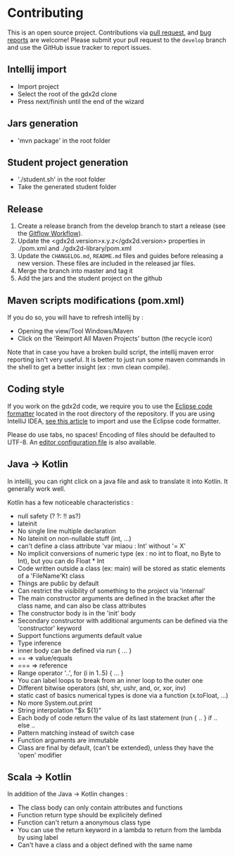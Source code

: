 # Contributing

This is an open source project. Contributions via [pull request](https://github.com/hevs-isi/gdx2d/pulls), and [bug reports](https://github.com/hevs-isi/gdx2d/issues) are welcome! Please submit your pull request to the `develop` branch and use the GitHub issue tracker to report issues.

## Intellij import

- Import project
- Select the root of the gdx2d clone
- Press next/finish until the end of the wizard

## Jars generation

- 'mvn package' in the root folder

## Student project generation

- './student.sh' in the root folder
- Take the generated student folder

## Release

1. Create a release branch from the develop branch to start a release (see the [Gitflow Workflow](https://www.atlassian.com/git/tutorials/comparing-workflows/feature-branch-workflow)).
2. Update the <gdx2d.version>x.y.z</gdx2d.version> properties in ./pom.xml and ./gdx2d-library/pom.xml
3. Update the `CHANGELOG.md`, `README.md` files and guides before releasing a new version. These files are included in the released jar files.
4. Merge the branch into master and tag it
5. Add the jars and the student project on the github
 
## Maven scripts modifications (pom.xml)

If you do so, you will have to refresh intellij by : 

- Opening the view/Tool Windows/Maven
- Click on the 'Reimport All Maven Projects' button (the recycle icon)

Note that in case you have a broken build script, the intellij maven error reporting isn't very useful.
It is better to just run some maven commands in the shell to get a better insight (ex : mvn clean compile).

## Coding style

If you work on the gdx2d code, we require you to use the [Eclipse code formatter](https://github.com/hevs-isi/gdx2d/blob/master/gdx2d-formatter.xml) located in the root directory of the repository.
If you are using IntelliJ IDEA, [see this article](http://blog.jetbrains.com/idea/2014/01/intellij-idea-13-importing-code-formatter-settings-from-eclipse/) to import and use the Eclipse code formatter.

Please do use tabs, no spaces! Encoding of files should be defaulted to UTF-8. An [editor configuration file](https://github.com/hevs-isi/gdx2d/blob/master/.editorconfig) is also available.

## Java -> Kotlin

In intellij, you can right click on a java file and ask to translate it into Kotlin. It generally work well.

Kotlin has a few noticeable characteristics : 

- null safety (? ?: !! as?)
- lateinit
- No single line multiple declaration
- No lateinit on non-nullable stuff (int, ...)
- can't define a class attribute  'var miaou : Int'  without '= X'
- No implicit conversions of numeric type (ex : no int to float, no Byte to Int), but you can do Float * Int
- Code written outside a class (ex: main) will be stored as static elements of a 'FileName'Kt class
- Things are public by default
- Can restrict the visibility of something to the project via 'internal'
- The main constructor arguments are defined in the bracket after the class name, and can also be class attributes
- The constructor body is in the 'init' body
- Secondary constructor with additional arguments can be defined via the 'constructor' keyword
- Support functions arguments default value 
- Type inference
- inner body can be defined via run { ... }
- == => value/equals
- === => reference
- Range operator '..', for (i in 1..5) { ... }
- You can label loops to break from an inner loop to the outer one
- Different bitwise operators (shl, shr, ushr, and, or, xor, inv)
- static cast of basics numerical types is done via a function (x.toFloat, ...)
- No more System.out.print
- String interpolation "$x ${1}"
- Each body of code return the value of its last statement (run { .. } if .. else ..
- Pattern matching instead of switch case
- Function arguments are immutable
- Class are final by default, (can't be extended), unless they have the 'open' modifier


 
## Scala -> Kotlin

In addition of the Java -> Kotlin changes : 

- The class body can only contain attributes and functions
- Function return type should be explicitely defined
- Function can't return a anonymous class type
- You can use the return keyword in a lambda to return from the lambda by using label
- Can't have a class and a object defined with the same name
